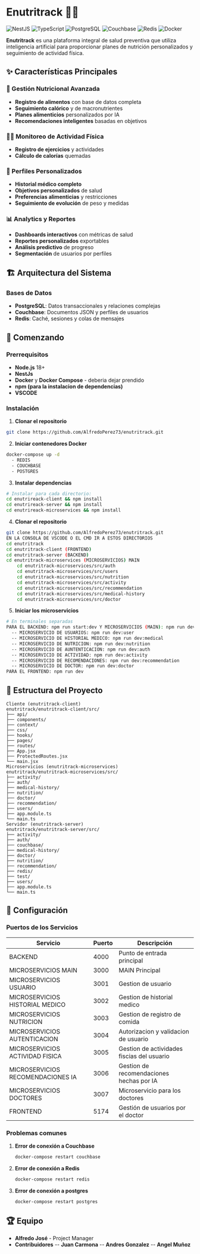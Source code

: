 # Enutritrack 🍏💪

![NestJS](https://img.shields.io/badge/NestJS-E0234E?style=for-the-badge&logo=nestjs&logoColor=white)
![TypeScript](https://img.shields.io/badge/TypeScript-007ACC?style=for-the-badge&logo=typescript&logoColor=white)
![PostgreSQL](https://img.shields.io/badge/PostgreSQL-316192?style=for-the-badge&logo=postgresql&logoColor=white)
![Couchbase](https://img.shields.io/badge/Couchbase-EA2328?style=for-the-badge&logo=couchbase&logoColor=white)
![Redis](https://img.shields.io/badge/Redis-DC382D?style=for-the-badge&logo=redis&logoColor=white)
![Docker](https://img.shields.io/badge/Docker-2496ED?style=for-the-badge&logo=docker&logoColor=white)

**Enutritrack** es una plataforma integral de salud preventiva que utiliza inteligencia artificial para proporcionar planes de nutrición personalizados y seguimiento de actividad física.

## ✨ Características Principales

### 🍎 Gestión Nutricional Avanzada
- **Registro de alimentos** con base de datos completa
- **Seguimiento calórico** y de macronutrientes
- **Planes alimenticios** personalizados por IA
- **Recomendaciones inteligentes** basadas en objetivos

### 🏃‍♂️ Monitoreo de Actividad Física
- **Registro de ejercicios** y actividades
- **Cálculo de calorías** quemadas

### 👤 Perfiles Personalizados
- **Historial médico completo**
- **Objetivos personalizados** de salud
- **Preferencias alimenticias** y restricciones
- **Seguimiento de evolución** de peso y medidas

### 📊 Analytics y Reportes
- **Dashboards interactivos** con métricas de salud
- **Reportes personalizados** exportables
- **Análisis predictivo** de progreso
- **Segmentación** de usuarios por perfiles

## 🏗️ Arquitectura del Sistema

### Bases de Datos
- **PostgreSQL**: Datos transaccionales y relaciones complejas
- **Couchbase**: Documentos JSON y perfiles de usuarios
- **Redis**: Caché, sesiones y colas de mensajes

## 🚀 Comenzando

### Prerrequisitos

- **Node.js** 18+ 
- **NestJs**
- **Docker** y **Docker Compose** - deberia dejar prendido
- **npm (para la instalacion de dependencias)**
- **VSCODE**

### Instalación

1. **Clonar el repositorio**
```bash
git clone https://github.com/AlfredoPerez73/enutritrack.git
```

2. **Iniciar contenedores Docker**
```bash
docker-compose up -d
  - REDIS
  - COUCHBASE
  - POSTGRES
```

3. **Instalar dependencias**
```bash
# Instalar para cada directorio:
cd enutrireack-client && npm install
cd enutrireack-server && npm install
cd enutrireack-microservices && npm install
```

4. **Clonar el repositorio**
```bash
git clone https://github.com/AlfredoPerez73/enutritrack.git
EN LA CONSOLA DE VSCODE O EL CMD IR A ESTOS DIRECTORIOS
cd enutritrack
cd enutritrack-client (FRONTEND)
cd enutritrack-server (BACKEND)
cd enutritrack-microservices (MICROSERVICIOS) MAIN
    cd enutritrack-microservices/src/auth
    cd enutritrack-microservices/src/users
    cd enutritrack-microservices/src/nutrition
    cd enutritrack-microservices/src/activity
    cd enutritrack-microservices/src/recommendation
    cd enutritrack-microservices/src/medical-history
    cd enutritrack-microservices/src/doctor

```

5. **Iniciar los microservicios**
```bash
# En terminales separadas
PARA EL BACKEND: npm run start:dev Y MICROSERVICIOS (MAIN): npm run dev:gateway
  -- MICROSERVICIO DE USUARIOS: npm run dev:user
  -- MICROSERVICIO DE HISTORIAL MEDICO: npm run dev:medical
  -- MICROSERVICIO DE NUTRICION: npm run dev:nutrition
  -- MICROSERVICIO DE AUNTENTICACION: npm run dev:auth
  -- MICROSERVICIO DE ACTIVIDAD: npm run dev:activity
  -- MICROSERVICIO DE RECOMENDACIONES: npm run dev:recommendation
  -- MICROSERVICIO DE DOCTOR: npm run dev:doctor
PARA EL FRONTEND: npm run dev
```

## 📁 Estructura del Proyecto

```
Cliente (enutritrack-client)
enutritrack/enutritrack-client/src/
├── api/
├── components/
├── context/
├── css/
├── hooks/
├── pages/
├── routes/
├── App.jsx
├── ProtectedRoutes.jsx
└── main.jsx
Microservicios (enutritrack-microservices)
enutritrack/enutritrack-microservices/src/
├── activity/
├── auth/
├── medical-history/
├── nutrition/
├── doctor/
├── recommendation/
├── users/
├── app.module.ts
└── main.ts
Servidor (enutritrack-server)
enutritrack/enutritrack-server/src/
├── activity/
├── auth/
├── couchbase/
├── medical-history/
├── doctor/
├── nutrition/
├── recommendation/
├── redis/
├── test/
├── users/
├── app.module.ts
└── main.ts
```

## 🔧 Configuración
### Puertos de los Servicios

| Servicio | Puerto | Descripción |
|----------|--------|-------------|
| BACKEND | 4000 | Punto de entrada principal |
| MICROSERVICIOS MAIN | 3000 | MAIN Principal |
| MICROSERVICIOS USUARIO | 3001 | Gestion de usuario |
| MICROSERVICIOS HISTORIAL MEDICO | 3002 | Gestion de historial medico |
| MICROSERVICIOS NUTRICION | 3003 | Gestion de registro de comida |
| MICROSERVICIOS AUTENTICACION | 3004 | Autorizacion y validacion de usuario |
| MICROSERVICIOS ACTIVIDAD FISICA | 3005 | Gestion de actividades fiscias del usuario |
| MICROSERVICIOS RECOMENDACIONES IA | 3006 | Gestion de recomendaciones hechas por IA |
| MICROSERVICIOS DOCTORES | 3007 | Microservicio para los doctores |
| FRONTEND | 5174 | Gestión de usuarios por el doctor |

### Problemas comunes

1. **Error de conexión a Couchbase**
   ```bash
   docker-compose restart couchbase
   ```

2. **Error de conexión a Redis**
   ```bash
   docker-compose restart redis
   ```

2. **Error de conexión a postgres**
   ```bash
   docker-compose restart postgres
   ```
   
## 🏆 Equipo

- **Alfredo José** - Project Manager
- **Contribuidores**
  -- **Juan Carmona**
  -- **Andres Gonzalez**
  -- **Angel Muñoz**
